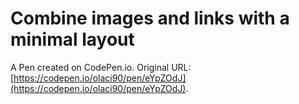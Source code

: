 # Combine images and links with a minimal layout

A Pen created on CodePen.io. Original URL: [https://codepen.io/olaci90/pen/eYpZOdJ](https://codepen.io/olaci90/pen/eYpZOdJ).


